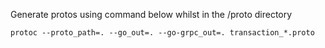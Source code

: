 Generate protos using command below whilst in the /proto directory
```
protoc --proto_path=. --go_out=. --go-grpc_out=. transaction_*.proto
```
